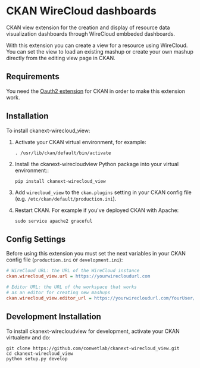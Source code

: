 # CKAN WireCloud dashboards

CKAN view extension for the creation and display of resource data visualization dashboards through WireCloud embbeded dashboards.

With this extension you can create a view for a resource using WireCloud. You can set the view to load an existing mashup or
create your own mashup directly from the editing view page in CKAN.


## Requirements

You need the [Oauth2 extension](https://github.com/conwetlab/ckanext-oauth2) for CKAN in order to make this extension work.


## Installation

To install ckanext-wirecloud_view:

1. Activate your CKAN virtual environment, for example:

    ```
    . /usr/lib/ckan/default/bin/activate
    ```

2. Install the ckanext-wirecloudview Python package into your virtual environment::

    ```
    pip install ckanext-wirecloud_view
    ```

3. Add `wirecloud_view` to the `ckan.plugins` setting in your CKAN
   config file (e.g. `/etc/ckan/default/production.ini`).

4. Restart CKAN. For example if you've deployed CKAN with Apache:

    ```
    sudo service apache2 graceful
    ```

## Config Settings

Before using this extension you must set the next variables in your CKAN config file
(`production.ini` or `development.ini`):

```ini
# WireCloud URL: the URL of the WireCloud instance
ckan.wirecloud_view.url = https://yourwirecloudurl.com

# Editor URL: the URL of the workspace that works
# as an editor for creating new mashups
ckan.wirecloud_view.editor_url = https://yourwirecloudurl.com/YourUser/YourEditorWorkspace
```

## Development Installation

To install ckanext-wirecloudview for development, activate your CKAN virtualenv and
do:

```
git clone https://github.com/conwetlab/ckanext-wirecloud_view.git
cd ckanext-wirecloud_view
python setup.py develop
```
